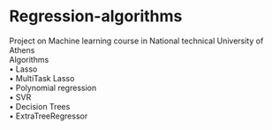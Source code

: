 # Regression-algorithms
 Project on Machine learning course in National technical University of Athens  
 Algorithms  
• Lasso   
• MultiTask Lasso  
• Polynomial regression  
• SVR  
• Decision Trees  
• ExtraTreeRegressor  
